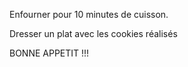 Enfourner pour 10 minutes de cuisson.

Dresser un plat avec les cookies
réalisés

BONNE APPETIT !!!
